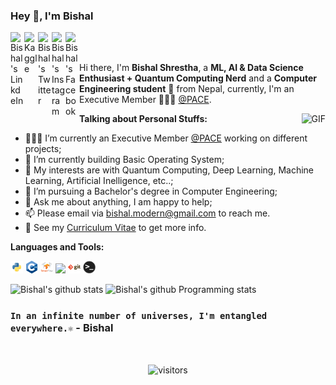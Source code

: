 ### Hey 👋, I'm Bishal

<a href="https://www.linkedin.com/in/ofclbishal/">
  <img align="left" alt="Bishal's LinkdeIn" width="22px" src="https://cdn.jsdelivr.net/npm/simple-icons@v3/icons/linkedin.svg" />
</a>
<a href="https://www.kaggle.com/officialbishal">
  <img align="left" alt="Kaggle" width="22px" src="https://cdn.jsdelivr.net/npm/simple-icons@3.1.0/icons/kaggle.svg" />
</a>
<a href="https://twitter.com/officialbishal">
  <img align="left" alt="Bishal's Twitter" width="22px" src="https://cdn.jsdelivr.net/npm/simple-icons@v3/icons/twitter.svg" />
</a>
<a href="https://www.instagram.com/officialbishal/">
  <img align="left" alt="Bishal's Instagram" width="22px" src="https://cdn.jsdelivr.net/npm/simple-icons@v3/icons/instagram.svg" />
</a>
<a href="https://www.facebook.com/modernbishal">
  <img align="left" alt="Bishal's Facebook" width="22px" src="https://cdn.jsdelivr.net/npm/simple-icons@v3/icons/facebook.svg" />
</a>


<br />
<br />

Hi there, I'm **Bishal Shrestha**, a **ML, AI & Data Science Enthusiast + Quantum Computing Nerd** and a **Computer Engineering student** 🚀 from Nepal, currently, I'm an Executive Member 🙍🏽‍♂️ [@PACE](https://pace.acem.edu.np).

  <img align="right" alt="GIF" src="https://i.pinimg.com/originals/e4/26/70/e426702edf874b181aced1e2fa5c6cde.gif" />
  <!-- <img align="right" alt="GIF" src="https://media.giphy.com/media/836HiJc7pgzy8iNXCn/giphy.gif" /> -->
  
**Talking about Personal Stuffs:**

- 👨🏽‍💻 I’m currently an Executive Member [@PACE](https://pace.acem.edu.np) working on different projects;
- 🌱 I’m currently building Basic Operating System; 
- 🤔 My interests are with Quantum Computing, Deep Learning, Machine Learning, Artificial Inelligence, etc..;
- 💼 I’m pursuing a Bachelor's degree in Computer Engineering;
- 💬 Ask me about anything, I am happy to help;
- 📫 Please email via bishal.modern@gmail.com to reach me.<!-- - 📫 Please email via [![Email](https://img.shields.io/badge/bishal.modern@gmail.com-D14836?style=flat-square&logo=gmail&logoColor=white)](mailto:bishal.modern@gmail.com) to reach me. -->
- 📝 See my [Curriculum Vitae](https://www.linkedin.com/in/ofclbishal/) to get more info.


**Languages and Tools:**  

<code><img height="20" src="https://raw.githubusercontent.com/github/explore/80688e429a7d4ef2fca1e82350fe8e3517d3494d/topics/python/python.png"></code>
<code><img height="20" src="https://raw.githubusercontent.com/github/explore/80688e429a7d4ef2fca1e82350fe8e3517d3494d/topics/cpp/cpp.png"></code>
<code><img height="20" src="https://raw.githubusercontent.com/github/explore/80688e429a7d4ef2fca1e82350fe8e3517d3494d/topics/tensorflow/tensorflow.png"></code>
<code><img height="20" src="https://pytorch.org/assets/images/pytorch-logo.png"></code>
<code><img height="20" src="https://raw.githubusercontent.com/github/explore/80688e429a7d4ef2fca1e82350fe8e3517d3494d/topics/git/git.png"></code>
<code><img height="20" src="https://raw.githubusercontent.com/github/explore/80688e429a7d4ef2fca1e82350fe8e3517d3494d/topics/terminal/terminal.png"></code>


![Bishal's github stats](https://github-readme-stats.vercel.app/api?username=OfficialBishal&show_icons=true&hide_border=true)
![Bishal's github Programming stats](https://github-readme-stats.vercel.app/api/top-langs/?username=OfficialBishal&show_icons=true&hide_border=true")


### `In an infinite number of universes, I'm entangled everywhere.⚛` - __Bishal__  


<br />

<!-- ![visitors](https://visitor-badge.laobi.icu/badge?page_id=OfficialBishal.OfficialBishal) -->
<p align="center">
    <img align="center" alt="visitors" src="https://visitor-badge.laobi.icu/badge?page_id=OfficialBishal.OfficialBishal" />
</p>
<!--
## Support me
<p align="center">
  <a href="https://www.buymeacoffee.com/OfficialBishal" target="_blank">
    <img width="18%" src="https://raw.githubusercontent.com/onimur/.github/master/.resources/support-buy-coffee.png" alt="Buy Me A Coffee">
  </a>
</p>
-->
